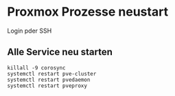 # Proxmox Prozesse neustart

Login pder SSH

## Alle Service neu starten

```
killall -9 corosync
systemctl restart pve-cluster
systemctl restart pvedaemon
systemctl restart pveproxy
```
